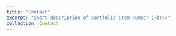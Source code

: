```yaml
---
title: "Contact"
excerpt: "Short description of portfolio item number 1<br/>"
collection: Contact
---
```


